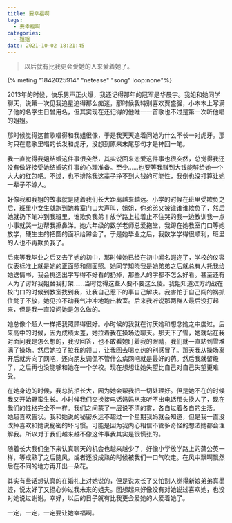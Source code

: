 ```yaml
---
title: 要幸福啊
tags:
  - 要幸福啊
categories:
  - 姐姐
date: 2021-10-02 18:21:45
---
```


> 以后就有比我更会爱她的人来爱着她了。



{% meting "1842025914" "netease" "song" loop:none"%}  

2013年的时候，快乐男声正火爆，我还记得那年的冠军是华晨宇。我姐和她同学聊天，说第一次见我追星追得那么痴迷，那时候我特别喜欢贾盛强，小本本上写满了他的名字生日曾用名，但其实现在还记得的他唯一一首歌也不过是第一次听他唱的姐姐。

那时候觉得这首歌唱得和我姐很像，于是我天天追着问她为什么不长一对虎牙。那时只在意歌里唱的长发和虎牙，没想到原来末尾那句才是神回一笔。

我一直觉得我姐结婚这件事很突然，其实说回来恋爱这件事也很突然，总觉得我还没有做好接受她结婚这件事的心理准备。至少……也要等我赚到大钱能够给她一个大大的红包吧。不过，也不排除我这辈子挣不到大钱的可能性，我倒也没打算让她一辈子不嫁人。

好像我和我姐的故事就是随着我们长大距离越来越远。小学的时候在班里受欺负之后，班里小女生就跑到她教室门口大声叫，姐姐，你弟弟又被谁谁谁欺负了，然后她就扔下笔冲到我班里，谁欺负我弟！放学路上拉着止不住哭的我一边教训我一点小事就哭一边帮我擦鼻涕。她六年级的数学老师总爱拖堂，我蹲在她教室门口等她放学，硬生生的把圆的面积给蹲会了。于是她毕业之后，我数学学得很顺利，班里的人也不再欺负我了。

后来等我毕业之后又去了她的初中，那时候她已经在初中闻名遐迩了，学校的仪容仪表标准上就是她的正面照和侧面照。她同学知晓我是她弟弟之后就总有人托我给她送情书，我会挑选出字写得不好看的扔掉，那些人的字都不怎么好看。甚至还有人为了讨好我姐替我打架……当时觉得这些人要不要这么傻。我姐知道双方约战在校门口的时候到教室找到我，让我自己惹下的事自己解决。我害怕于自己闯的祸抓住凳子不放，她见拉不动我气冲冲地跑出教室。后来我听说那两群人最后没打起来，但是我一直没问她是怎么做的。

她总像个超人一样把我照顾得很好。小时候的我就在讨厌她和想念她之中度过。后来高中的时候，因为成绩太差，她拉着我在操场边聊天。那天下了雪，她就站在我对面问我是怎么想的，我没回答，也不敢看她盯着我的眼睛，我们就一直站到雪堆满了操场。然后她拉了拉我的领口，让我回去喝点热的别感冒了。那天我从操场离开后就奔向了网吧，还向朋友调侃不管什么病网吧就是最好的药。然后我就留级了，之后再也没能够和她在一个学校。现在想想让她失望比自己对自己失望更难受。

在她身边的时候，我总抗拒长大，因为她会帮我把一切处理好。但是她不在的时候我又开始野蛮生长。小时候我们交换接电话妈妈从来听不出电话那头换人了，现在我们的性格完全不一样。我们之间蒙了一层说不清的雾，各自过着各自的生活。
她超喜欢告状。我和她说的秘密永远不超过一个星期我妈就会知道，但是我一直没改掉喜欢和她说秘密的坏习惯。可能是因为我内心相信不管多奇怪的想法她都会理解我。所以对于我们越来越不像这件事我其实是很慌张的。

随着长大我们坐下来认真聊天的机会也越来越少了，好像小学放学路上的蒲公英一样，等成熟了之后随风，或者还没成熟的时候被我们一口气吹走。在风中飘啊飘然后在不同的地方再开出一朵花。

其实有些话想认真的在婚礼上对她说的，但是说太长了又怕别人觉得新娘弟弟真墨迹，说太好了又担心帅过我未来的姐夫。回想起来好像没有对她说过喜欢她，也没对她说过谢谢。幸好，以后的日子就有比我更会爱她的人爱着她了。

一定，一定，一定要让她幸福啊。